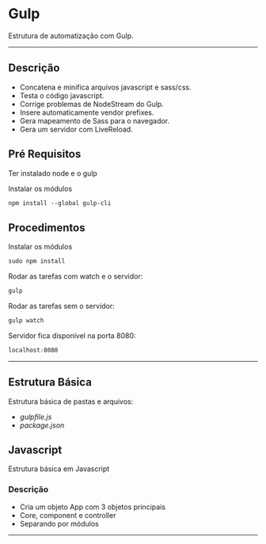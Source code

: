 # Gulp

Estrutura de automatização com Gulp.   

---

## Descrição

- Concatena e minifica arquivos javascript e sass/css.  
- Testa o código javascript.  
- Corrige problemas de NodeStream do Gulp.   
- Insere automaticamente vendor prefixes.  
- Gera mapeamento de Sass para o navegador.  
- Gera um servidor com LiveReload.

## Pré Requisitos

Ter instalado node e o gulp

Instalar os módulos

```css
npm install --global gulp-cli
```

## Procedimentos

Instalar os módulos

```css
sudo npm install
```

Rodar as tarefas com watch e o servidor:

```css
gulp
```

Rodar as tarefas sem o servidor:

```css
gulp watch
```

Servidor fica disponível na porta 8080:

```css
localhost:8080
```

---

## Estrutura Básica

Estrutura básica de pastas e arquivos:

- *gulpfile.js*
- *package.json*


## Javascript

Estrutura básica em Javascript

### Descrição

- Cria um objeto App com 3 objetos principais
- Core, component e controller
- Separando por módulos

---
